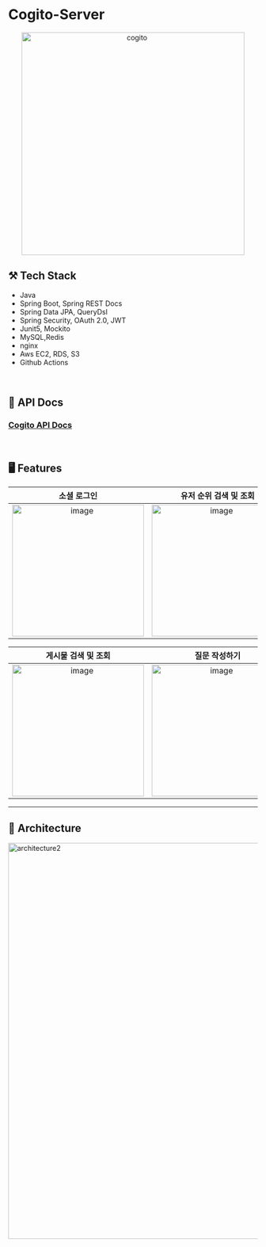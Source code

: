 # Cogito-Server
<div align="center">
  <img width="450" alt="cogito" src="https://user-images.githubusercontent.com/88089316/224340714-8b2b1098-320e-4bdb-ac9f-c84c94490e17.png">
</div>

## ⚒ Tech Stack

- Java
- Spring Boot, Spring REST Docs
- Spring Data JPA, QueryDsl
- Spring Security, OAuth 2.0, JWT
- Junit5, Mockito
- MySQL,Redis
- nginx
- Aws EC2, RDS, S3
- Github Actions

&nbsp;
&nbsp;
&nbsp;

## 📖 API Docs
### <a href = "https://dev.cogito.shop/docs/index.html"> Cogito API Docs </a>

&nbsp;
&nbsp;
&nbsp;

##  🖥️ Features
|소셜 로그인|유저 순위 검색 및 조회|
|:--:|:--:|
|<img width="266" alt="image" src="https://user-images.githubusercontent.com/88089316/224359748-f03790fc-fead-4eac-8bf3-5b798a9bd7ca.png">|<img width="266" alt="image" src="https://user-images.githubusercontent.com/88089316/224359838-1ad74bb1-0977-497d-8c7a-6f4e398bee9f.png">

|게시물 검색 및 조회|질문 작성하기|
|:--:|:--:|
|<img width="266" alt="image" src="https://user-images.githubusercontent.com/88089316/224360093-a5ad6695-7a50-492e-886c-c1c135c4a4f7.png"> |<img width="266" alt="image" src="https://user-images.githubusercontent.com/88089316/224360137-a1e0a108-e211-4fb6-ac81-221f3abfc2a1.png">
___

## 📝 Architecture
<img width="800" alt="architecture2" src="https://github.com/shwncho/cogito/assets/88089316/5f6cea06-2323-4960-a39f-542b7f1225b3">


&nbsp;
&nbsp;
&nbsp;


















